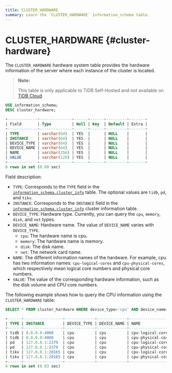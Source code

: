 ```yaml
---
title: CLUSTER_HARDWARE
summary: Learn the `CLUSTER_HARDWARE` information_schema table.
---
```


# CLUSTER_HARDWARE {#cluster-hardware}

The `CLUSTER_HARDWARE` hardware system table provides the hardware information of the server where each instance of the cluster is located.

> **Note:**
>
> This table is only applicable to TiDB Self-Hosted and not available on [TiDB Cloud](https://docs.pingcap.com/tidbcloud/).

```sql
USE information_schema;
DESC cluster_hardware;
```

```sql
+-------------+--------------+------+------+---------+-------+
| Field       | Type         | Null | Key  | Default | Extra |
+-------------+--------------+------+------+---------+-------+
| TYPE        | varchar(64)  | YES  |      | NULL    |       |
| INSTANCE    | varchar(64)  | YES  |      | NULL    |       |
| DEVICE_TYPE | varchar(64)  | YES  |      | NULL    |       |
| DEVICE_NAME | varchar(64)  | YES  |      | NULL    |       |
| NAME        | varchar(256) | YES  |      | NULL    |       |
| VALUE       | varchar(128) | YES  |      | NULL    |       |
+-------------+--------------+------+------+---------+-------+
6 rows in set (0.00 sec)
```

Field description:

-   `TYPE`: Corresponds to the `TYPE` field in the [`information_schema.cluster_info`](/information-schema/information-schema-cluster-info.md) table. The optional values are `tidb`, `pd`, and `tikv`.
-   `INSTANCE`: Corresponds to the `INSTANCE` field in the [`information_schema.cluster_info`](/information-schema/information-schema-cluster-info.md) cluster information table.
-   `DEVICE_TYPE`: Hardware type. Currently, you can query the `cpu`, `memory`, `disk`, and `net` types.
-   `DEVICE_NAME`: Hardware name. The value of `DEVICE_NAME` varies with `DEVICE_TYPE`.
    -   `cpu`: The hardware name is cpu.
    -   `memory`: The hardware name is memory.
    -   `disk`: The disk name.
    -   `net`: The network card name.
-   `NAME`: The different information names of the hardware. For example, cpu has two information names: `cpu-logical-cores` and `cpu-physical-cores`, which respectively mean logical core numbers and physical core numbers.
-   `VALUE`: The value of the corresponding hardware information, such as the disk volume and CPU core numbers.

The following example shows how to query the CPU information using the `CLUSTER_HARDWARE` table:

```sql
SELECT * FROM cluster_hardware WHERE device_type='cpu' AND device_name='cpu' AND name LIKE '%cores';
```

```sql
+------+-----------------+-------------+-------------+--------------------+-------+
| TYPE | INSTANCE        | DEVICE_TYPE | DEVICE_NAME | NAME               | VALUE |
+------+-----------------+-------------+-------------+--------------------+-------+
| tidb | 0.0.0.0:4000    | cpu         | cpu         | cpu-logical-cores  | 16    |
| tidb | 0.0.0.0:4000    | cpu         | cpu         | cpu-physical-cores | 8     |
| pd   | 127.0.0.1:2379  | cpu         | cpu         | cpu-logical-cores  | 16    |
| pd   | 127.0.0.1:2379  | cpu         | cpu         | cpu-physical-cores | 8     |
| tikv | 127.0.0.1:20165 | cpu         | cpu         | cpu-logical-cores  | 16    |
| tikv | 127.0.0.1:20165 | cpu         | cpu         | cpu-physical-cores | 8     |
+------+-----------------+-------------+-------------+--------------------+-------+
6 rows in set (0.03 sec)
```
